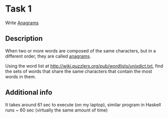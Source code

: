 # Task 1

Write [Anagrams](https://rosettacode.org/wiki/Anagrams)

## Description

When two or more words are composed of the same characters, but in a different order, they are called [anagrams](https://en.wikipedia.org/wiki/Anagram).

Using the word list at http://wiki.puzzlers.org/pub/wordlists/unixdict.txt,
find the sets of words that share the same characters that contain the most words in them.

## Additional info

It takes around 61 sec to execute (on my laptop), similar program in Haskell runs ~ 60 sec (virtually the same amount of time)
